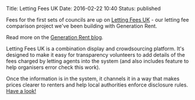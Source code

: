 Title: Letting Fees UK
Date: 2016-02-22 10:40
Status: published

Fees for the first sets of councils are up on [Letting Fees UK](https://lettingfees.inkleby.com) - our letting fee comparison project we've been building with Generation Rent.

Read more on the <a href="http://www.generationrent.org/a_new_resource_for_flathunters">Generation Rent blog</a>.

Letting Fees UK is a combination display and crowdsourcing platform. It's designed to make it easy for transparency volunteers to add details of the fees charged by letting agents into the system (and also includes feature to help organisers error check this work).

Once the information is in the system, it channels it in a way that makes prices clearer to renters and help local authorities enforce disclosure rules. [Have a look!](https://lettingfees.inkleby.com)
